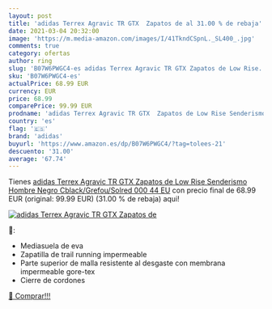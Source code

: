 ```yaml
---
layout: post
title: 'adidas Terrex Agravic TR GTX  Zapatos de al 31.00 % de rebaja'
date: 2021-03-04 20:32:00
image: 'https://m.media-amazon.com/images/I/41TkndCSpnL._SL400_.jpg'
comments: true
category: ofertas
author: ring
slug: 'B07W6PWGC4-es adidas Terrex Agravic TR GTX Zapatos de Low Rise...'
sku: 'B07W6PWGC4-es'
actualPrice: 68.99 EUR
currency: EUR
price: 68.99
comparePrice: 99.99 EUR
prodname: 'adidas Terrex Agravic TR GTX  Zapatos de Low Rise Senderismo Hombre  Negro  Cblack/Grefou/Solred 000   44 EU'
country: 'es'
flag: '🇪🇸'
brand: 'adidas'
buyurl: 'https://www.amazon.es/dp/B07W6PWGC4/?tag=tolees-21'
descuento: '31.00'
average: '67.74'
---
```


Tienes [adidas Terrex Agravic TR GTX  Zapatos de Low Rise Senderismo Hombre  Negro  Cblack/Grefou/Solred 000   44 EU](https://www.amazon.es/dp/B07W6PWGC4/?tag=tolees-21) con precio final de  68.99 EUR (original: 99.99 EUR) (31.00 %  de rebaja) aqui!

[![adidas Terrex Agravic TR GTX  Zapatos de](https://m.media-amazon.com/images/I/41TkndCSpnL._SL400_.jpg)](https://www.amazon.es/dp/B07W6PWGC4/?tag=tolees-21)

🔎:

- Mediasuela de eva
- Zapatilla de trail running impermeable
- Parte superior de malla resistente al desgaste con membrana impermeable gore-tex
- Cierre de cordones

[🛒 Comprar!!!](https://www.amazon.es/dp/B07W6PWGC4/?tag=tolees-21)
